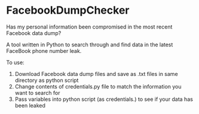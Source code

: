 # FacebookDumpChecker
Has my personal information been compromised in the most recent Facebook data dump?

A tool written in Python to search through and find data in the latest FaceBook phone number leak. 

To use:
  1) Download Facebook data dump files and save as .txt files in same directory as python script
  2) Change contents of credentials.py file to match the information you want to search for
  3) Pass variables into python script (as credentials.<variable>) to see if your data has been leaked
